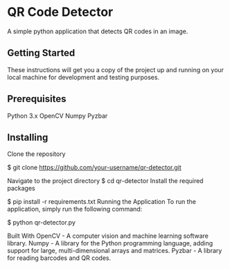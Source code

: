 # QR Code Detector
A simple python application that detects QR codes in an image.

## Getting Started
These instructions will get you a copy of the project up and running on your local machine for development and testing purposes.

## Prerequisites
Python 3.x
OpenCV
Numpy
Pyzbar
## Installing
Clone the repository

$ git clone https://github.com/your-username/qr-detector.git

Navigate to the project directory
$ cd qr-detector
Install the required packages

$ pip install -r requirements.txt
Running the Application
To run the application, simply run the following command:

$ python qr-detector.py

Built With
OpenCV - A computer vision and machine learning software library.
Numpy - A library for the Python programming language, adding support for large, multi-dimensional arrays and matrices.
Pyzbar - A library for reading barcodes and QR codes.

